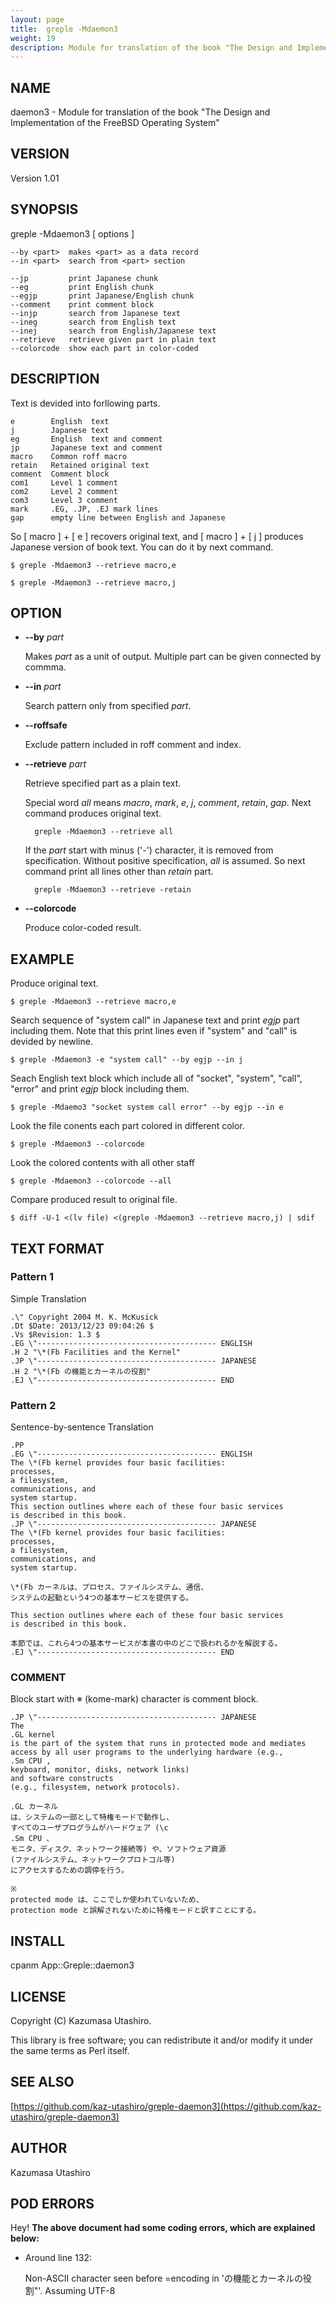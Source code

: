 ```yaml
---
layout: page
title:  greple -Mdaemon3
weight: 19
description: Module for translation of the book "The Design and Implementation of the FreeBSD Operating System"
---
```


## NAME

daemon3 - Module for translation of the book "The Design and Implementation of the FreeBSD Operating System"

## VERSION

Version 1.01

## SYNOPSIS

greple -Mdaemon3 \[ options \]

    --by <part>  makes <part> as a data record
    --in <part>  search from <part> section
                 
    --jp         print Japanese chunk
    --eg         print English chunk
    --egjp       print Japanese/English chunk
    --comment    print comment block
    --injp       search from Japanese text
    --ineg       search from English text
    --inej       search from English/Japanese text
    --retrieve   retrieve given part in plain text
    --colorcode  show each part in color-coded

## DESCRIPTION

Text is devided into forllowing parts.

    e        English  text
    j        Japanese text
    eg       English  text and comment
    jp       Japanese text and comment
    macro    Common roff macro
    retain   Retained original text
    comment  Comment block
    com1     Level 1 comment
    com2     Level 2 comment
    com3     Level 3 comment
    mark     .EG, .JP, .EJ mark lines
    gap      empty line between English and Japanese

So \[ macro \] + \[ e \] recovers original text, and \[ macro \] + \[ j \]
produces Japanese version of book text.  You can do it by next
command.

    $ greple -Mdaemon3 --retrieve macro,e

    $ greple -Mdaemon3 --retrieve macro,j

## OPTION

- **--by** _part_

    Makes _part_ as a unit of output.  Multiple part can be given
    connected by commma.

- **--in** _part_

    Search pattern only from specified _part_.

- **--roffsafe**

    Exclude pattern included in roff comment and index.

- **--retrieve** _part_

    Retrieve specified part as a plain text.

    Special word _all_ means _macro_, _mark_, _e_, _j_, _comment_,
    _retain_, _gap_.  Next command produces original text.

        greple -Mdaemon3 --retrieve all

    If the _part_ start with minus ('-') character, it is removed from
    specification.  Without positive specification, _all_ is assumed. So
    next command print all lines other than _retain_ part.

        greple -Mdaemon3 --retrieve -retain

- **--colorcode**

    Produce color-coded result.

## EXAMPLE

Produce original text.

    $ greple -Mdaemon3 --retrieve macro,e

Search sequence of "system call" in Japanese text and print _egjp_
part including them.  Note that this print lines even if "system" and
"call" is devided by newline.

    $ greple -Mdaemon3 -e "system call" --by egjp --in j

Seach English text block which include all of "socket", "system",
"call", "error" and print _egjp_ block including them.

    $ greple -Mdaemo3 "socket system call error" --by egjp --in e

Look the file conents each part colored in different color.

    $ greple -Mdaemon3 --colorcode

Look the colored contents with all other staff

    $ greple -Mdaemon3 --colorcode --all

Compare produced result to original file.

    $ diff -U-1 <(lv file) <(greple -Mdaemon3 --retrieve macro,j) | sdif

## TEXT FORMAT

### Pattern 1

Simple Translation

    .\" Copyright 2004 M. K. McKusick
    .Dt $Date: 2013/12/23 09:04:26 $
    .Vs $Revision: 1.3 $
    .EG \"---------------------------------------- ENGLISH
    .H 2 "\*(Fb Facilities and the Kernel"
    .JP \"---------------------------------------- JAPANESE
    .H 2 "\*(Fb の機能とカーネルの役割"
    .EJ \"---------------------------------------- END

### Pattern 2

Sentence-by-sentence Translation

    .PP
    .EG \"---------------------------------------- ENGLISH
    The \*(Fb kernel provides four basic facilities:
    processes,
    a filesystem,
    communications, and
    system startup.
    This section outlines where each of these four basic services
    is described in this book.
    .JP \"---------------------------------------- JAPANESE
    The \*(Fb kernel provides four basic facilities:
    processes,
    a filesystem,
    communications, and
    system startup.
    
    \*(Fb カーネルは、プロセス、ファイルシステム、通信、
    システムの起動という4つの基本サービスを提供する。
    
    This section outlines where each of these four basic services
    is described in this book.
    
    本節では、これら4つの基本サービスが本書の中のどこで扱われるかを解説する。
    .EJ \"---------------------------------------- END

### COMMENT

Block start with ※ (kome-mark) character is comment block.

    .JP \"---------------------------------------- JAPANESE
    The
    .GL kernel
    is the part of the system that runs in protected mode and mediates
    access by all user programs to the underlying hardware (e.g.,
    .Sm CPU ,
    keyboard, monitor, disks, network links)
    and software constructs
    (e.g., filesystem, network protocols).
    
    .GL カーネル
    は、システムの一部として特権モードで動作し、
    すべてのユーザプログラムがハードウェア (\c
    .Sm CPU 、
    モニタ、ディスク、ネットワーク接続等) や、ソフトウェア資源
    (ファイルシステム、ネットワークプロトコル等)
    にアクセスするための調停を行う。
    
    ※
    protected mode は、ここでしか使われていないため、
    protection mode と誤解されないために特権モードと訳すことにする。

## INSTALL

cpanm App::Greple::daemon3

## LICENSE

Copyright (C) Kazumasa Utashiro.

This library is free software; you can redistribute it and/or modify
it under the same terms as Perl itself.

## SEE ALSO

[https://github.com/kaz-utashiro/greple-daemon3](https://github.com/kaz-utashiro/greple-daemon3)

## AUTHOR

Kazumasa Utashiro

## POD ERRORS

Hey! **The above document had some coding errors, which are explained below:**

- Around line 132:

    Non-ASCII character seen before =encoding in 'の機能とカーネルの役割"'. Assuming UTF-8
